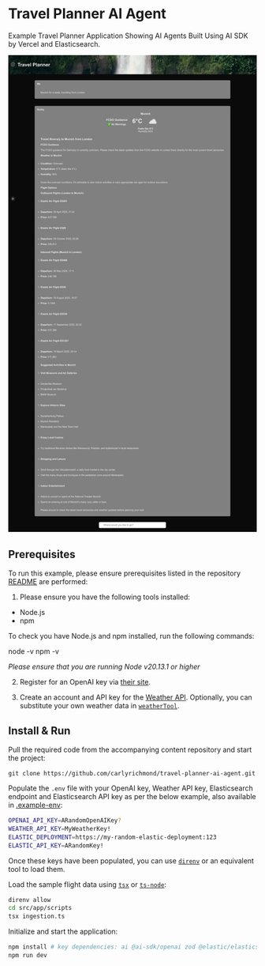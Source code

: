 # Travel Planner AI Agent

Example Travel Planner Application Showing AI Agents Built Using AI SDK by Vercel and Elasticsearch.

![Travel Planner Screenshot](./screenshots/travel-planner-full.png)

## Prerequisites

To run this example, please ensure prerequisites listed in the repository [README](https://github.com/carlyrichmond/travel-planner-ai-agent) are performed:

1. Please ensure you have the following tools installed:
- Node.js
- npm

To check you have Node.js and npm installed, run the following commands:

node -v
npm -v

*Please ensure that you are running Node v20.13.1 or higher*

2. Register for an OpenAI key via [their site](https://chatgpt.com/).

3. Create an account and API key for the [Weather API](https://www.weatherapi.com/). Optionally, you can substitute your own weather data in [`weatherTool`](./src/app/ai/weather.tool.ts).

## Install & Run

Pull the required code from the accompanying content repository and start the project:

```
git clone https://github.com/carlyrichmond/travel-planner-ai-agent.git
```

Populate the `.env` file with your OpenAI key, Weather API key, Elasticsearch endpoint and Elasticsearch API key as per the below example, also available in [.example-env](.example-env):

```zsh
OPENAI_API_KEY=ARandomOpenAIKey?
WEATHER_API_KEY=MyWeatherKey!
ELASTIC_DEPLOYMENT=https://my-random-elastic-deployment:123
ELASTIC_API_KEY=ARandomKey!
```

Once these keys have been populated, you can use [`direnv`](https://direnv.net/) or an equivalent tool to load them.

Load the sample flight data using [`tsx`](https://www.npmjs.com/package/tsx) or [`ts-node`](https://www.npmjs.com/package/ts-node):

```zsh
direnv allow
cd src/app/scripts
tsx ingestion.ts
```

Initialize and start the application:

```zsh
npm install # key dependencies: ai @ai-sdk/openai zod @elastic/elasticsearch
npm run dev
```